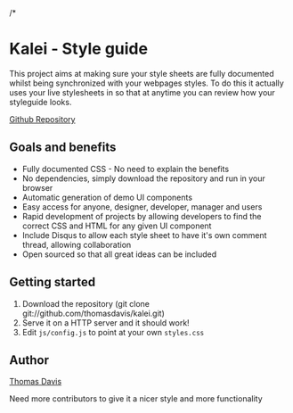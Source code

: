/*
# Kalei - Style guide

This project aims at making sure your style sheets are fully documented whilst being synchronized with your webpages styles. To do this it actually uses your live stylesheets in so that at anytime you can review how your styleguide looks.

[Github Repository](https://github.com/thomasdavis/kalei)

## Goals and benefits

* Fully documented CSS - No need to explain the benefits
* No dependencies, simply download the repository and run in your browser
* Automatic generation of demo UI components
* Easy access for anyone, designer, developer, manager and users
* Rapid development of projects by allowing developers to find the correct CSS and HTML for any given UI component
* Include Disqus to allow each style sheet to have it's own comment thread, allowing collaboration
* Open sourced so that all great ideas can be included

## Getting started

1. Download the repository (git clone git://github.com/thomasdavis/kalei.git)
2. Serve it on a HTTP server and it should work!
3. Edit `js/config.js` to point at your own `styles.css` 

## Author

[Thomas Davis](http://thomasdavis.github.com)

Need more contributors to give it a nicer style and more functionality